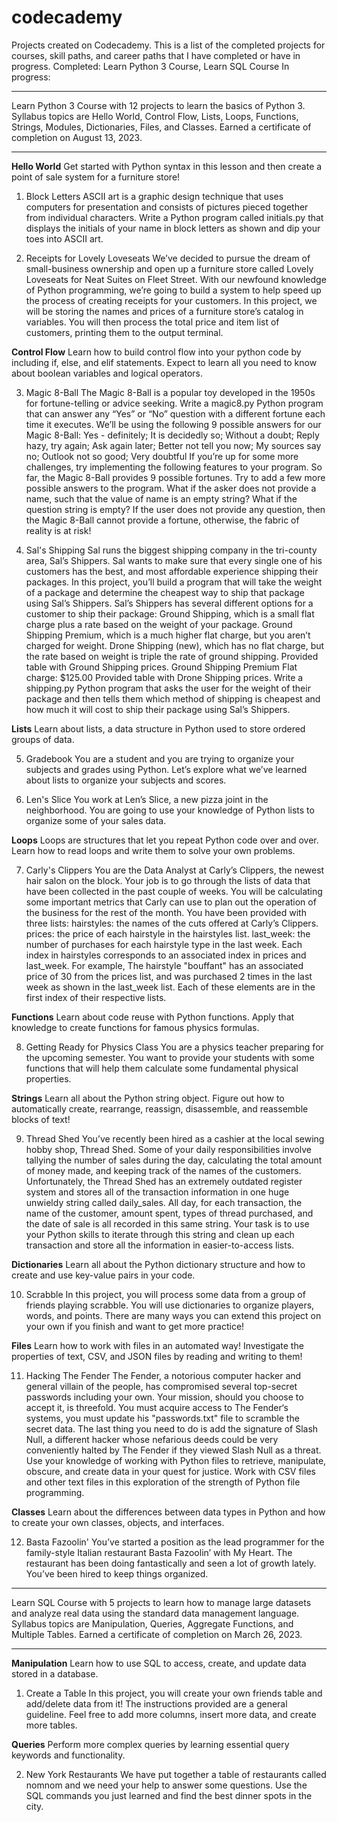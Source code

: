 # codecademy
Projects created on Codecademy. This is a list of the completed projects for courses, skill paths, and career paths that I have completed or have in progress.
Completed: Learn Python 3 Course, Learn SQL Course
In progress:

*******************************
Learn Python 3
Course with 12 projects to learn the basics of Python 3. 
Syllabus topics are Hello World, Control Flow, Lists, Loops, Functions, Strings, Modules, Dictionaries, Files, and Classes.
Earned a certificate of completion on August 13, 2023.
*******************************

**Hello World**
Get started with Python syntax in this lesson and then create a point of sale system for a furniture store!

1. Block Letters
ASCII art is a graphic design technique that uses computers for presentation and consists of pictures pieced together from individual characters.
Write a Python program called initials.py that displays the initials of your name in block letters as shown and dip your toes into ASCII art.

2. Receipts for Lovely Loveseats
We’ve decided to pursue the dream of small-business ownership and open up a furniture store called Lovely Loveseats for Neat Suites on Fleet Street. With our newfound knowledge of Python programming, we’re going to build a system to help speed up the process of creating receipts for your customers.
In this project, we will be storing the names and prices of a furniture store’s catalog in variables. You will then process the total price and item list of customers, printing them to the output terminal.

**Control Flow**
Learn how to build control flow into your python code by including if, else, and elif statements. Expect to learn all you need to know about boolean variables and logical operators.

3. Magic 8-Ball
The Magic 8-Ball is a popular toy developed in the 1950s for fortune-telling or advice seeking.
Write a magic8.py Python program that can answer any “Yes” or “No” question with a different fortune each time it executes.
We’ll be using the following 9 possible answers for our Magic 8-Ball:
Yes - definitely; It is decidedly so; Without a doubt; Reply hazy, try again; Ask again later; Better not tell you now; My sources say no; Outlook not so good; Very doubtful
If you’re up for some more challenges, try implementing the following features to your program.
So far, the Magic 8-Ball provides 9 possible fortunes. Try to add a few more possible answers to the program.
What if the asker does not provide a name, such that the value of name is an empty string?
What if the question string is empty? If the user does not provide any question, then the Magic 8-Ball cannot provide a fortune, otherwise, the fabric of reality is at risk!

4. Sal's Shipping
Sal runs the biggest shipping company in the tri-county area, Sal’s Shippers. Sal wants to make sure that every single one of his customers has the best, and most affordable experience shipping their packages.
In this project, you’ll build a program that will take the weight of a package and determine the cheapest way to ship that package using Sal’s Shippers.
Sal’s Shippers has several different options for a customer to ship their package:
Ground Shipping, which is a small flat charge plus a rate based on the weight of your package.
Ground Shipping Premium, which is a much higher flat charge, but you aren’t charged for weight.
Drone Shipping (new), which has no flat charge, but the rate based on weight is triple the rate of ground shipping.
Provided table with Ground Shipping prices.
Ground Shipping Premium Flat charge: $125.00
Provided table with Drone Shipping prices.
Write a shipping.py Python program that asks the user for the weight of their package and then tells them which method of shipping is cheapest and how much it will cost to ship their package using Sal’s Shippers.

**Lists**
Learn about lists, a data structure in Python used to store ordered groups of data.

5. Gradebook
You are a student and you are trying to organize your subjects and grades using Python. Let’s explore what we’ve learned about lists to organize your subjects and scores.

6. Len's Slice
You work at Len’s Slice, a new pizza joint in the neighborhood. You are going to use your knowledge of Python lists to organize some of your sales data.

**Loops**
Loops are structures that let you repeat Python code over and over. Learn how to read loops and write them to solve your own problems.

7. Carly's Clippers
You are the Data Analyst at Carly’s Clippers, the newest hair salon on the block. Your job is to go through the lists of data that have been collected in the past couple of weeks. You will be calculating some important metrics that Carly can use to plan out the operation of the business for the rest of the month.
You have been provided with three lists:
hairstyles: the names of the cuts offered at Carly’s Clippers.
prices: the price of each hairstyle in the hairstyles list.
last_week: the number of purchases for each hairstyle type in the last week.
Each index in hairstyles corresponds to an associated index in prices and last_week.
For example, The hairstyle "bouffant" has an associated price of 30 from the prices list, and was purchased 2 times in the last week as shown in the last_week list. Each of these elements are in the first index of their respective lists.

**Functions**
Learn about code reuse with Python functions. Apply that knowledge to create functions for famous physics formulas.

8. Getting Ready for Physics Class
You are a physics teacher preparing for the upcoming semester. You want to provide your students with some functions that will help them calculate some fundamental physical properties.

**Strings**
Learn all about the Python string object. Figure out how to automatically create, rearrange, reassign, disassemble, and reassemble blocks of text!

9. Thread Shed
You’ve recently been hired as a cashier at the local sewing hobby shop, Thread Shed. Some of your daily responsibilities involve tallying the number of sales during the day, calculating the total amount of money made, and keeping track of the names of the customers.
Unfortunately, the Thread Shed has an extremely outdated register system and stores all of the transaction information in one huge unwieldy string called daily_sales.
All day, for each transaction, the name of the customer, amount spent, types of thread purchased, and the date of sale is all recorded in this same string. Your task is to use your Python skills to iterate through this string and clean up each transaction and store all the information in easier-to-access lists.

**Dictionaries**
Learn all about the Python dictionary structure and how to create and use key-value pairs in your code.

10. Scrabble
In this project, you will process some data from a group of friends playing scrabble. You will use dictionaries to organize players, words, and points.
There are many ways you can extend this project on your own if you finish and want to get more practice!

**Files**
Learn how to work with files in an automated way! Investigate the properties of text, CSV, and JSON files by reading and writing to them!

11. Hacking The Fender
The Fender, a notorious computer hacker and general villain of the people, has compromised several top-secret passwords including your own. Your mission, should you choose to accept it, is threefold. You must acquire access to The Fender‘s systems, you must update his "passwords.txt" file to scramble the secret data. The last thing you need to do is add the signature of Slash Null, a different hacker whose nefarious deeds could be very conveniently halted by The Fender if they viewed Slash Null as a threat.
Use your knowledge of working with Python files to retrieve, manipulate, obscure, and create data in your quest for justice. Work with CSV files and other text files in this exploration of the strength of Python file programming.

**Classes**
Learn about the differences between data types in Python and how to create your own classes, objects, and interfaces.

12. Basta Fazoolin'
You’ve started a position as the lead programmer for the family-style Italian restaurant Basta Fazoolin’ with My Heart. The restaurant has been doing fantastically and seen a lot of growth lately. You’ve been hired to keep things organized.

*******************************
Learn SQL
Course with 5 projects to learn how to manage large datasets and analyze real data using the standard data management language. 
Syllabus topics are Manipulation, Queries, Aggregate Functions, and Multiple Tables.
Earned a certificate of completion on March 26, 2023.
*******************************

**Manipulation**
Learn how to use SQL to access, create, and update data stored in a database.

1. Create a Table
In this project, you will create your own friends table and add/delete data from it! The instructions provided are a general guideline. Feel free to add more columns, insert more data, and create more tables.

**Queries**
Perform more complex queries by learning essential query keywords and functionality.

2. New York Restaurants
We have put together a table of restaurants called nomnom and we need your help to answer some questions. Use the SQL commands you just learned and find the best dinner spots in the city.
